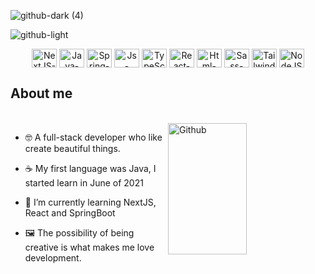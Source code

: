 

<link rel="stylesheet" href="https://cdn.jsdelivr.net/gh/devicons/devicon@v2.15.1/devicon.min.css">

![github-dark (4)](https://user-images.githubusercontent.com/94193637/210787501-5f111640-623e-4f77-b855-fc352c26faee.png#gh-dark-mode-only)

![github-light](https://user-images.githubusercontent.com/94193637/210789843-0fc80e0a-d51c-4df6-93c8-41167883652f.png#gh-light-mode-only)

<div align="center">
<img align="center" alt="NextJS-logo" height="30" width="40" src="https://cdn.jsdelivr.net/gh/devicons/devicon/icons/nextjs/nextjs-original.svg" title=NextJS /> 
<img align="center" alt="Java-Logo" height="30" width="40" src="https://cdn.jsdelivr.net/gh/devicons/devicon/icons/java/java-plain-wordmark.svg" title=Java /> 
<img align="center" alt="Spring-Logo" height="30" width="40" src="https://cdn.jsdelivr.net/gh/devicons/devicon/icons/spring/spring-original-wordmark.svg" title=Spring-Boot />
<img align="center" alt="Js-Logo" height="30" width="40" src="https://cdn.jsdelivr.net/gh/devicons/devicon/icons/javascript/javascript-original.svg" title=JavaScript />
<img align="center" alt="TypeScript-logo" height="30" width="40" src="https://cdn.jsdelivr.net/gh/devicons/devicon/icons/typescript/typescript-plain.svg" title=TypeScript />
<img align="center" alt="React-logo" height="30" width="40" src="https://cdn.jsdelivr.net/gh/devicons/devicon/icons/react/react-original-wordmark.svg" title=React />
<img align="center" alt="Html-logo" height="30" width="40" src="https://cdn.jsdelivr.net/gh/devicons/devicon/icons/html5/html5-plain-wordmark.svg" title=HTML /> 
<img align="center" alt="Sass-logo" height="30" width="40" src="https://cdn.jsdelivr.net/gh/devicons/devicon/icons/sass/sass-original.svg" title=CSS />
<img align="center" alt="Tailwind-logo" height="30" width="40" src="https://cdn.jsdelivr.net/gh/devicons/devicon@latest/icons/tailwindcss/tailwindcss-original.svg" title=Tailwind />
<img align="center" alt="NodeJS-logo" height="30" width="40" src="https://cdn.jsdelivr.net/gh/devicons/devicon/icons/nodejs/nodejs-original.svg" title=NodeJS />

</div>




          
## About me          
<br>



<img width="50%" height="210em" align="right" alt="Github" src="https://github-readme-stats.vercel.app/api/top-langs/?username=Norrels&layout=compact&langs_count=7&theme=swift"/>

- 🤓 A full-stack developer who like create beautiful things.

- :coffee: My first language was Java, I started learn in June of 2021

- :blue_book:  I’m currently learning NextJS, React and SpringBoot

- 🖼️ The possibility of being creative is what makes me love development.

